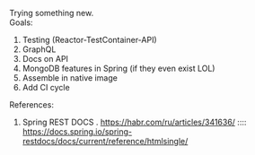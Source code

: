 Trying something new.\
Goals:
1. Testing (Reactor-TestContainer-API)
2. GraphQL
3. Docs on API
4. MongoDB features in Spring (if they even exist LOL)
5. Assemble in native image
6. Add CI cycle

References: 
1. Spring REST DOCS . https://habr.com/ru/articles/341636/ ::::  https://docs.spring.io/spring-restdocs/docs/current/reference/htmlsingle/
